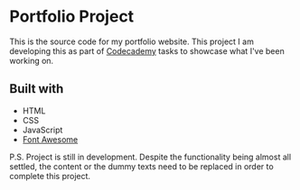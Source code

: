 # Portfolio Project

This is the source code for my portfolio website. This project I am developing this as part of [Codecademy](https://www.codecademy.com/) tasks to showcase what I've been working on.
## Built with

* HTML
* CSS
* JavaScript
* [Font Awesome](https://fontawesome.com/)

P.S. Project is still in development.  Despite the functionality being almost all settled, the content or the dummy texts need to be replaced in order to complete this project.
